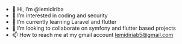 - 👋 Hi, I’m @lemidiriba
- 👀 I’m interested in coding and security
- 🌱 I’m currently learning Laravel and flutter 
- 💞️ I’m looking to collaborate on symfony and flutter based projects
- 📫 How to reach me at my gmail account lemidiriab5@gmail.com

<!---
lemidiriba/lemidiriba is a ✨ special ✨ repository because its `README.md` (this file) appears on your GitHub profile.
You can click the Preview link to take a look at your changes.
--->

